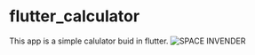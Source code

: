 # flutter_calculator
 
 This app is a simple calulator buid in flutter.
![SPACE INVENDER](screenshotpng)

